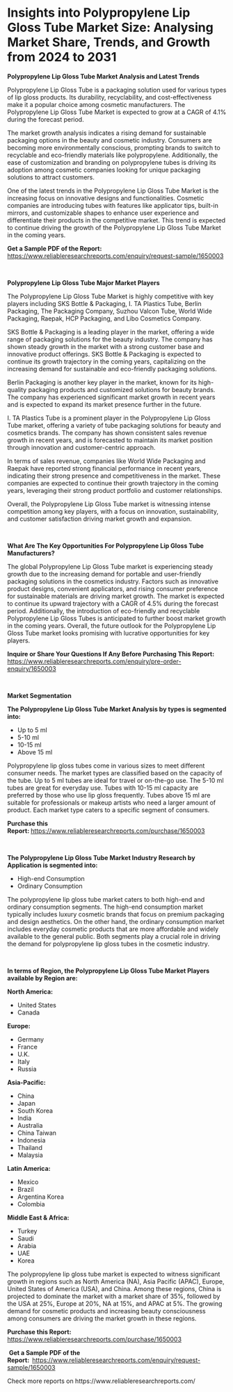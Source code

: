 <p><h1>Insights into Polypropylene Lip Gloss Tube Market Size: Analysing Market Share, Trends, and Growth from 2024 to 2031</h1></p><p><strong>Polypropylene Lip Gloss Tube Market Analysis and Latest Trends</strong></p>
<p><p>Polypropylene Lip Gloss Tube is a packaging solution used for various types of lip gloss products. Its durability, recyclability, and cost-effectiveness make it a popular choice among cosmetic manufacturers. The Polypropylene Lip Gloss Tube Market is expected to grow at a CAGR of 4.1% during the forecast period.</p><p>The market growth analysis indicates a rising demand for sustainable packaging options in the beauty and cosmetic industry. Consumers are becoming more environmentally conscious, prompting brands to switch to recyclable and eco-friendly materials like polypropylene. Additionally, the ease of customization and branding on polypropylene tubes is driving its adoption among cosmetic companies looking for unique packaging solutions to attract customers.</p><p>One of the latest trends in the Polypropylene Lip Gloss Tube Market is the increasing focus on innovative designs and functionalities. Cosmetic companies are introducing tubes with features like applicator tips, built-in mirrors, and customizable shapes to enhance user experience and differentiate their products in the competitive market. This trend is expected to continue driving the growth of the Polypropylene Lip Gloss Tube Market in the coming years.</p></p>
<p><strong>Get a Sample PDF of the Report:&nbsp;</strong> <a href="https://www.reliableresearchreports.com/enquiry/request-sample/1650003">https://www.reliableresearchreports.com/enquiry/request-sample/1650003</a></p>
<p>&nbsp;</p>
<p><strong>Polypropylene Lip Gloss Tube Major Market Players</strong></p>
<p><p>The Polypropylene Lip Gloss Tube Market is highly competitive with key players including SKS Bottle & Packaging, I. TA Plastics Tube, Berlin Packaging, The Packaging Company, Suzhou Valcon Tube, World Wide Packaging, Raepak, HCP Packaging, and Libo Cosmetics Company.</p><p>SKS Bottle & Packaging is a leading player in the market, offering a wide range of packaging solutions for the beauty industry. The company has shown steady growth in the market with a strong customer base and innovative product offerings. SKS Bottle & Packaging is expected to continue its growth trajectory in the coming years, capitalizing on the increasing demand for sustainable and eco-friendly packaging solutions.</p><p>Berlin Packaging is another key player in the market, known for its high-quality packaging products and customized solutions for beauty brands. The company has experienced significant market growth in recent years and is expected to expand its market presence further in the future.</p><p>I. TA Plastics Tube is a prominent player in the Polypropylene Lip Gloss Tube market, offering a variety of tube packaging solutions for beauty and cosmetics brands. The company has shown consistent sales revenue growth in recent years, and is forecasted to maintain its market position through innovation and customer-centric approach.</p><p>In terms of sales revenue, companies like World Wide Packaging and Raepak have reported strong financial performance in recent years, indicating their strong presence and competitiveness in the market. These companies are expected to continue their growth trajectory in the coming years, leveraging their strong product portfolio and customer relationships.</p><p>Overall, the Polypropylene Lip Gloss Tube market is witnessing intense competition among key players, with a focus on innovation, sustainability, and customer satisfaction driving market growth and expansion.</p></p>
<p>&nbsp;</p>
<p><strong>What Are The Key Opportunities For Polypropylene Lip Gloss Tube Manufacturers?</strong></p>
<p><p>The global Polypropylene Lip Gloss Tube market is experiencing steady growth due to the increasing demand for portable and user-friendly packaging solutions in the cosmetics industry. Factors such as innovative product designs, convenient applicators, and rising consumer preference for sustainable materials are driving market growth. The market is expected to continue its upward trajectory with a CAGR of 4.5% during the forecast period. Additionally, the introduction of eco-friendly and recyclable Polypropylene Lip Gloss Tubes is anticipated to further boost market growth in the coming years. Overall, the future outlook for the Polypropylene Lip Gloss Tube market looks promising with lucrative opportunities for key players.</p></p>
<p><strong>Inquire or Share Your Questions If Any Before Purchasing This Report:</strong> <a href="https://www.reliableresearchreports.com/enquiry/pre-order-enquiry/1650003">https://www.reliableresearchreports.com/enquiry/pre-order-enquiry/1650003</a></p>
<p>&nbsp;</p>
<p><strong>Market Segmentation</strong></p>
<p><strong>The Polypropylene Lip Gloss Tube Market Analysis by types is segmented into:</strong></p>
<p><ul><li>Up to 5 ml</li><li>5-10 ml</li><li>10-15 ml</li><li>Above 15 ml</li></ul></p>
<p><p>Polypropylene lip gloss tubes come in various sizes to meet different consumer needs. The market types are classified based on the capacity of the tube. Up to 5 ml tubes are ideal for travel or on-the-go use. The 5-10 ml tubes are great for everyday use. Tubes with 10-15 ml capacity are preferred by those who use lip gloss frequently. Tubes above 15 ml are suitable for professionals or makeup artists who need a larger amount of product. Each market type caters to a specific segment of consumers.</p></p>
<p><strong>Purchase this Report:&nbsp;</strong><a href="https://www.reliableresearchreports.com/purchase/1650003">https://www.reliableresearchreports.com/purchase/1650003</a></p>
<p>&nbsp;</p>
<p><strong>The Polypropylene Lip Gloss Tube Market Industry Research by Application is segmented into:</strong></p>
<p><ul><li>High-end Consumption</li><li>Ordinary Consumption</li></ul></p>
<p><p>The polypropylene lip gloss tube market caters to both high-end and ordinary consumption segments. The high-end consumption market typically includes luxury cosmetic brands that focus on premium packaging and design aesthetics. On the other hand, the ordinary consumption market includes everyday cosmetic products that are more affordable and widely available to the general public. Both segments play a crucial role in driving the demand for polypropylene lip gloss tubes in the cosmetic industry.</p></p>
<p>&nbsp;</p>
<p><strong>In terms of Region, the Polypropylene Lip Gloss Tube Market Players available by Region are:</strong></p>
<p>
    <p> <strong> North America: </strong>
        <ul>
            <li>United States</li>
            <li>Canada</li>
        </ul>
        </p> 
    <p> <strong> Europe: </strong>
        <ul>
            <li>Germany</li>
            <li>France</li>
            <li>U.K.</li>
            <li>Italy</li>
            <li>Russia</li>
        </ul>
        </p> 
    <p> <strong> Asia-Pacific: </strong>
        <ul>
            <li>China</li>
            <li>Japan</li>
            <li>South Korea</li>
            <li>India</li>
            <li>Australia</li>
            <li>China Taiwan</li>
            <li>Indonesia</li>
            <li>Thailand</li>
            <li>Malaysia</li>
        </ul>
        </p> 
    <p> <strong> Latin America: </strong>
        <ul>
            <li>Mexico</li>
            <li>Brazil</li>
            <li>Argentina Korea</li>
            <li>Colombia</li>
        </ul>
        </p> 
    <p> <strong> Middle East & Africa: </strong>
        <ul>
            <li>Turkey</li>
            <li>Saudi</li>
            <li>Arabia</li>
            <li>UAE</li>
            <li>Korea</li>
        </ul>
    </p>
    </p>
<p><p>The polypropylene lip gloss tube market is expected to witness significant growth in regions such as North America (NA), Asia Pacific (APAC), Europe, United States of America (USA), and China. Among these regions, China is projected to dominate the market with a market share of 35%, followed by the USA at 25%, Europe at 20%, NA at 15%, and APAC at 5%. The growing demand for cosmetic products and increasing beauty consciousness among consumers are driving the market growth in these regions.</p></p>
<p><strong>Purchase this Report: </strong><a href="https://www.reliableresearchreports.com/purchase/1650003">https://www.reliableresearchreports.com/purchase/1650003</a></p>
<p>&nbsp;<strong>Get a Sample PDF of the Report:&nbsp;&nbsp;</strong><a href="https://www.reliableresearchreports.com/enquiry/request-sample/1650003">https://www.reliableresearchreports.com/enquiry/request-sample/1650003</a></p>
<p><strong></strong></p>
<p>Check more reports on https://www.reliableresearchreports.com/</p>